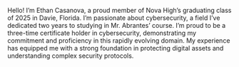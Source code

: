 Hello! I’m Ethan Casanova, a proud member of Nova High’s graduating class of 2025 in Davie, Florida. I’m passionate about cybersecurity, a field I’ve dedicated two years to studying in Mr. Abrantes’ course. I’m proud to be a three-time certificate holder in cybersecurity, demonstrating my commitment and proficiency in this rapidly evolving domain. My experience has equipped me with a strong foundation in protecting digital assets and understanding complex security protocols.

<!---
ECas-sudo/ECas-sudo is a ✨ special ✨ repository because its `README.md` (this file) appears on your GitHub profile.
You can click the Preview link to take a look at your changes.
--->
